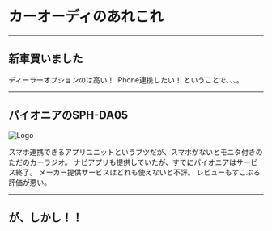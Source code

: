 # カーオーディのあれこれ

---

## 新車買いました

ディーラーオプションのは高い！
iPhone連携したい！
ということで、、、。

---

## パイオニアのSPH-DA05

![Logo](http://pioneer.jp/carrozzeria/splink/appli_unit/sph-da09_sph-da05/common/images/pic_sph-da05.jpg)

スマホ連携できるアプリユニットというブツだが、スマホがないとモニタ付きのただのカーラジオ。
ナビアプリも提供していたが、すでにパイオニアはサービス終了。
メーカー提供サービスはどれも使えないと不評。
レビューもすこぶる評価が悪い。

---
## が、しかし！！



